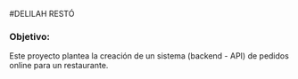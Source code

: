 #DELILAH RESTÓ

### Objetivo:
Este proyecto plantea la creación de un sistema (backend - API) de pedidos online para un restaurante.